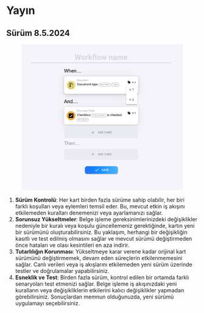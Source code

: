 # Yayın

## Sürüm 8.5.2024

<figure><img src="../../.gitbook/assets/Bildschirmfoto 2024-05-08 um 13.41.53.png" alt=""><figcaption></figcaption></figure>

1. **Sürüm Kontrolü**: Her kart birden fazla sürüme sahip olabilir, her biri farklı koşulları veya eylemleri temsil eder. Bu, mevcut etkin iş akışını etkilemeden kuralları denemenizi veya ayarlamanızı sağlar.
2. **Sorunsuz Yükseltmeler**: Belge işleme gereksinimlerinizdeki değişiklikler nedeniyle bir kuralı veya koşulu güncellemeniz gerektiğinde, kartın yeni bir sürümünü oluşturabilirsiniz. Bu yaklaşım, herhangi bir değişikliğin kasıtlı ve test edilmiş olmasını sağlar ve mevcut sürümü değiştirmeden önce hataları ve olası kesintileri en aza indirir.
3. **Tutarlılığın Korunması**: Yükseltmeye karar verene kadar orijinal kart sürümünü değiştirmemek, devam eden süreçlerin etkilenmemesini sağlar. Canlı verileri veya iş akışlarını etkilemeden yeni sürüm üzerinde testler ve doğrulamalar yapabilirsiniz.
4. **Esneklik ve Test**: Birden fazla sürüm, kontrol edilen bir ortamda farklı senaryoları test etmenizi sağlar. Belge işleme iş akışınızdaki yeni kuralların veya değişikliklerin etkilerini kalıcı değişiklikler yapmadan görebilirsiniz. Sonuçlardan memnun olduğunuzda, yeni sürümü uygulamayı seçebilirsiniz.
